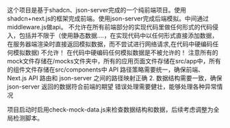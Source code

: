 这个项目是基于shadcn、json-server完成的一个纯前端项目。使用shadcn+next.js的框架完成前端。使用json-server完成后端模拟。中间通过middleware.js做api。
不允许在所有前端部分的实现代码里做任何形式的代码侵入，包括并不限于（使用静态数据....，在实现代码中以任何形式直接添加数据，在服务器端渲染时直接返回模拟数据，而不尝试进行网络请求,在代码中硬编码任何模拟数据) 不允许！
在代码中硬编码任何模拟数据是不被允许的！
注意所有的mock文件存储在/mocks文件夹中，所有的应用页面文件存储在src/app中，所有的组件文件存储在src/components中
API 路径策略需要统一，确保前端、Next.js API 路由和 json-server 之间的路径映射正确
2. 数据结构需要一致，确保 json-server 返回的数据符合前端的期望
错误处理需要健壮，能够处理各种异常情况

项目启动时启用check-mock-data.js来检查数据结构和数据，后续考虑调整为全局检测脚本。